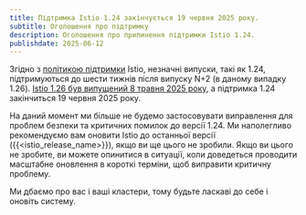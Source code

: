 ```yaml
---
title: Підтримка Istio 1.24 закінчується 19 червня 2025 року.
subtitle: Оголошення про підтримку
description: Оголошення про припинення підтримки Istio 1.24.
publishdate: 2025-06-12
---
```


Згідно з [політикою підтримки](/docs/releases/supported-releases#support-policy) Istio, незначні випуски, такі як 1.24, підтримуються до шести тижнів після випуску N+2 (в даному випадку 1.26). [Istio 1.26 був випущений 8 травня 2025 року](/news/releases/1.26.x/announcing-1.26/), а підтримка 1.24 закінчиться 19 червня 2025 року.

На даний момент ми більше не будемо застосовувати виправлення для проблем безпеки та критичних помилок до версії 1.24. Ми наполегливо рекомендуємо вам оновити Istio до останньої версії ({{<istio_release_name>}}), якщо ви ще цього не зробили. Якщо ви цього не зробите, ви можете опинитися в ситуації, коли доведеться проводити масштабне оновлення в короткі терміни, щоб виправити критичну проблему.

Ми дбаємо про вас і ваші кластери, тому будьте ласкаві до себе і оновіть систему.
